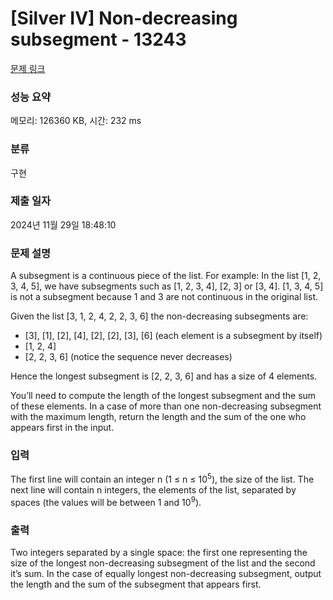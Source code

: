 # [Silver IV] Non-decreasing subsegment - 13243 

[문제 링크](https://www.acmicpc.net/problem/13243) 

### 성능 요약

메모리: 126360 KB, 시간: 232 ms

### 분류

구현

### 제출 일자

2024년 11월 29일 18:48:10

### 문제 설명

<p>A subsegment is a continuous piece of the list. For example: In the list [1, 2, 3, 4, 5], we have subsegments such as [1, 2, 3, 4], [2, 3] or [3, 4]. [1, 3, 4, 5] is not a subsegment because 1 and 3 are not continuous in the original list.</p>

<p>Given the list [3, 1, 2, 4, 2, 2, 3, 6] the non-decreasing subsegments are:</p>

<ul>
	<li>[3], [1], [2], [4], [2], [2], [3], [6] (each element is a subsegment by itself)</li>
	<li>[1, 2, 4]</li>
	<li>[2, 2, 3, 6] (notice the sequence never decreases)</li>
</ul>

<p>Hence the longest subsegment is [2, 2, 3, 6] and has a size of 4 elements.</p>

<p>You’ll need to compute the length of the longest subsegment and the sum of these elements. In a case of more than one non-decreasing subsegment with the maximum length, return the length and the sum of the one who appears first in the input.</p>

### 입력 

 <p>The first line will contain an integer n (1 ≤ n ≤ 10<sup>5</sup>), the size of the list. The next line will contain n integers, the elements of the list, separated by spaces (the values will be between 1 and 10<sup>9</sup>).</p>

### 출력 

 <p>Two integers separated by a single space: the first one representing the size of the longest non-decreasing subsegment of the list and the second it’s sum. In the case of equally longest non-decreasing subsegment, output the length and the sum of the subsegment that appears first.</p>

